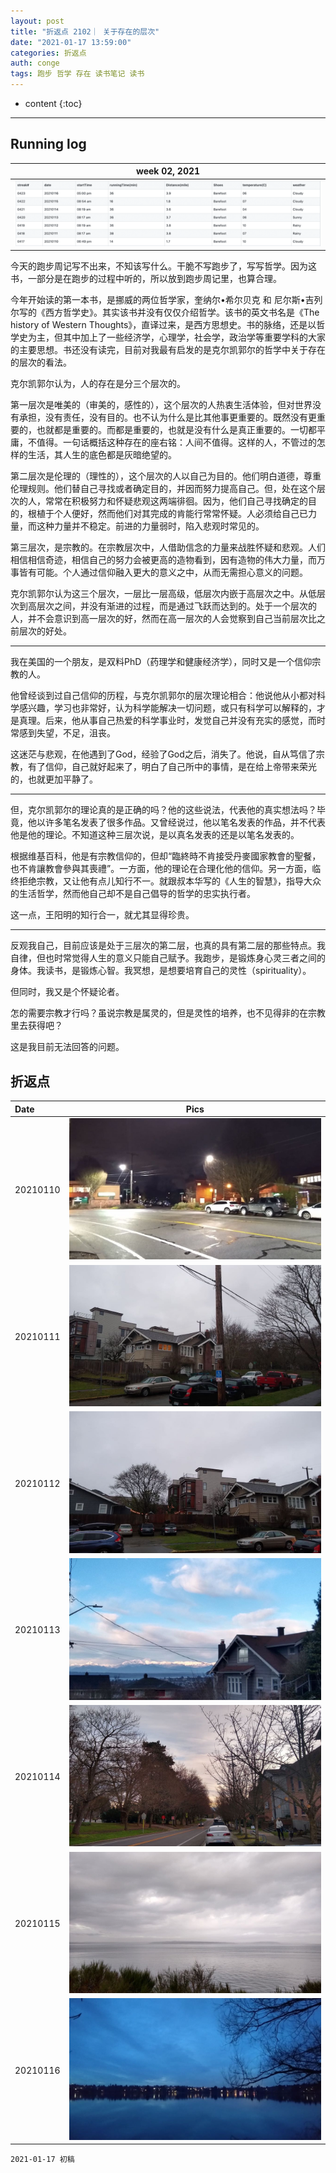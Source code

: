 ```yaml
---
layout: post
title: "折返点 2102｜ 关于存在的层次"
date: "2021-01-17 13:59:00"
categories: 折返点
auth: conge
tags: 跑步 哲学 存在 读书笔记 读书
---
```

* content
{:toc}


----

## Running log

|week 02, 2021|
|:----:|
|![Running log, week 02, 2021](/assets/images/折返点/2021_wk02.png)|

今天的跑步周记写不出来，不知该写什么。干脆不写跑步了，写写哲学。因为这书，一部分是在跑步的过程中听的，所以放到跑步周记里，也算合理。

今年开始读的第一本书，是挪威的两位哲学家，奎纳尔•希尔贝克 和 尼尔斯•吉列尔写的《西方哲学史》。其实该书并没有仅仅介绍哲学。该书的英文书名是《The history of Western Thoughts》，直译过来，是西方思想史。书的脉络，还是以哲学史为主，但其中加上了一些经济学，心理学，社会学，政治学等重要学科的大家的主要思想。书还没有读完，目前对我最有启发的是克尔凯郭尔的哲学中关于存在的层次的看法。




克尔凯郭尔认为，人的存在是分三个层次的。

第一层次是唯美的（审美的，感性的），这个层次的人热衷生活体验，但对世界没有承担，没有责任，没有目的。也不认为什么是比其他事更重要的。既然没有更重要的，也就都是重要的。而都是重要的，也就是没有什么是真正重要的。一切都平庸，不值得。一句话概括这种存在的座右铭：人间不值得。这样的人，不管过的怎样的生活，其人生的底色都是灰暗绝望的。

第二层次是伦理的（理性的），这个层次的人以自己为目的。他们明白道德，尊重伦理规则。他们替自己寻找或者确定目的，并因而努力提高自己。但，处在这个层次的人，常常在积极努力和怀疑悲观这两端徘徊。因为，他们自己寻找确定的目的，根植于个人便好，然而他们对其完成的肯能行常常怀疑。人必须给自己已力量，而这种力量并不稳定。前进的力量弱时，陷入悲观时常见的。

第三层次，是宗教的。在宗教层次中，人借助信念的力量来战胜怀疑和悲观。人们相信相信奇迹，相信自己的努力会被更高的造物看到，因有造物的伟大力量，而万事皆有可能。个人通过信仰融入更大的意义之中，从而无需担心意义的问题。


克尔凯郭尔认为这三个层次，一层比一层高级，低层次内嵌于高层次之中。从低层次到高层次之间，并没有渐进的过程，而是通过飞跃而达到的。处于一个层次的人，并不会意识到高一层次的好，然而在高一层次的人会觉察到自己当前层次比之前层次的好处。

----

我在美国的一个朋友，是双料PhD（药理学和健康经济学），同时又是一个信仰宗教的人。

他曾经谈到过自己信仰的历程，与克尔凯郭尔的层次理论相合：他说他从小都对科学感兴趣，学习也非常好，认为科学能解决一切问题，或只有科学可以解释的，才是真理。后来，他从事自己热爱的科学事业时，发觉自己并没有充实的感觉，而时常感到失望，不足，沮丧。

这迷茫与悲观，在他遇到了God，经验了God之后，消失了。他说，自从笃信了宗教，有了信仰，自己就好起来了，明白了自己所中的事情，是在给上帝带来荣光的，也就更加平静了。

----

但，克尔凯郭尔的理论真的是正确的吗？他的这些说法，代表他的真实想法吗？毕竟，他以许多笔名发表了很多作品。又曾经说过，他以笔名发表的作品，并不代表他是他的理论。不知道这种三层次说，是以真名发表的还是以笔名发表的。

根据维基百科，他是有宗教信仰的，但却“臨終時不肯接受丹麥國家教會的聖餐，也不肯讓教會參與其喪禮”。一方面，他的理论在合理化他的信仰。另一方面，临终拒绝宗教，又让他有点儿知行不一。就跟叔本华写的《人生的智慧》，指导大众的生活哲学，然而他自己却不是自己倡导的哲学的忠实执行者。

这一点，王阳明的知行合一，就尤其显得珍贵。

----

反观我自己，目前应该是处于三层次的第二层，也真的具有第二层的那些特点。我自律，但也时常觉得人生的意义只能自己赋予。我跑步，是锻炼身心灵三者之间的身体。我读书，是锻炼心智。我冥想，是想要培育自己的灵性（spirituality）。

但同时，我又是个怀疑论者。

怎的需要宗教才行吗？虽说宗教是属灵的，但是灵性的培养，也不见得非的在宗教里去获得吧？

这是我目前无法回答的问题。

## 折返点

|Date|Pics|
|:----|:----:|
|20210110|![20210110.jpg](/assets/images/折返点/20210110.jpg)  |
|20210111|![20210111.jpg](/assets/images/折返点/20210111.jpg)  |
|20210112|![20210112.jpg](/assets/images/折返点/20210112.jpg)  |
|20210113|![20210113.jpg](/assets/images/折返点/20210113.jpg)  |
|20210114|![20210114.jpg](/assets/images/折返点/20210114.jpg)  |
|20210115|![20210115.jpg](/assets/images/折返点/20210115.jpg)  |
|20210116|![20210116.jpg](/assets/images/折返点/20210116.jpg)  |


```
2021-01-17 初稿
```